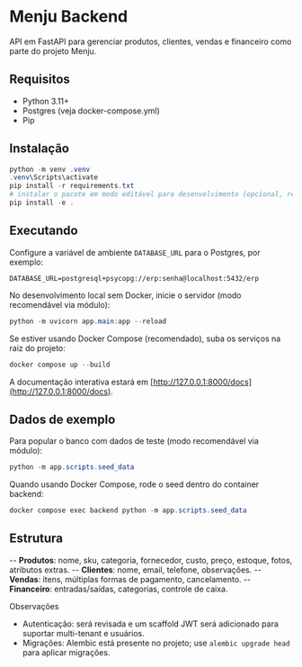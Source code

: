 # Menju Backend

API em FastAPI para gerenciar produtos, clientes, vendas e financeiro como parte do projeto Menju.

## Requisitos

- Python 3.11+
- Postgres (veja docker-compose.yml)
- Pip

## Instalação

```powershell
python -m venv .venv
.venv\Scripts\activate
pip install -r requirements.txt
# instalar o pacote em modo editável para desenvolvimento (opcional, recomendado)
pip install -e .
```

## Executando

Configure a variável de ambiente `DATABASE_URL` para o Postgres, por exemplo:
```
DATABASE_URL=postgresql+psycopg://erp:senha@localhost:5432/erp
```

No desenvolvimento local sem Docker, inicie o servidor (modo recomendável via módulo):
```powershell
python -m uvicorn app.main:app --reload
```

Se estiver usando Docker Compose (recomendado), suba os serviços na raiz do projeto:
```powershell
docker compose up --build
```

A documentação interativa estará em [http://127.0.0.1:8000/docs](http://127.0.0.1:8000/docs).

## Dados de exemplo

Para popular o banco com dados de teste (modo recomendável via módulo):
```powershell
python -m app.scripts.seed_data
```

Quando usando Docker Compose, rode o seed dentro do container backend:
```powershell
docker compose exec backend python -m app.scripts.seed_data
```

## Estrutura

-- **Produtos**: nome, sku, categoria, fornecedor, custo, preço, estoque, fotos, atributos extras.
-- **Clientes**: nome, email, telefone, observações.
-- **Vendas**: itens, múltiplas formas de pagamento, cancelamento.
-- **Financeiro**: entradas/saídas, categorias, controle de caixa.

Observações
- Autenticação: será revisada e um scaffold JWT será adicionado para suportar multi-tenant e usuários.
- Migrações: Alembic está presente no projeto; use `alembic upgrade head` para aplicar migrações.
